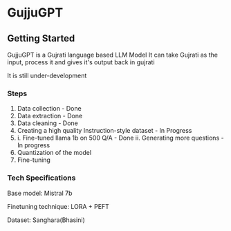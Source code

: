 # GujjuGPT

## Getting Started

GujjuGPT is a Gujrati language based LLM Model
It can take Gujrati as the input, process it and gives it's output back in gujrati

It is still under-development

### Steps

1. Data collection - Done
2. Data extraction - Done
3. Data cleaning - Done
4. Creating a high quality Instruction-style dataset - In Progress
5. i. Fine-tuned llama 1b on 500 Q/A - Done
   ii. Generating more questions - In progress
6. Quantization of the model
7. Fine-tuning

### Tech Specifications

Base model: Mistral 7b

Finetuning technique: LORA + PEFT

Dataset: Sanghara(Bhasini)
